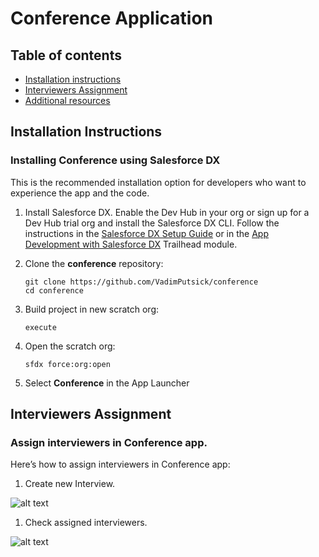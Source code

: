# Conference Application

## Table of contents

* [Installation instructions](#installation-instructions)
* [Interviewers Assignment](#interviewers-assignment)
* [Additional resources](#additional-resources)

## Installation Instructions

### Installing Conference using Salesforce DX
This is the recommended installation option for developers who want to experience the app and the code.

1. Install Salesforce DX. Enable the Dev Hub in your org or sign up for a Dev Hub trial org and install the Salesforce DX CLI. Follow the instructions in the [Salesforce DX Setup Guide](https://developer.salesforce.com/docs/atlas.en-us.sfdx_setup.meta/sfdx_setup/sfdx_setup_intro.htm?search_text=trial%20hub%20org) or in the [App Development with Salesforce DX](https://trailhead.salesforce.com/modules/sfdx_app_dev) Trailhead module.

1. Clone the **conference** repository:
    ```
    git clone https://github.com/VadimPutsick/conference
    cd conference
    ```

1. Build project in new scratch org:
    ```
    execute
    ```
1. Open the scratch org:
    ```
    sfdx force:org:open
    ```

1. Select **Conference** in the App Launcher

## Interviewers Assignment
### Assign interviewers in Conference app.
Here’s how to assign interviewers in Conference app:

1. Create new Interview.

![alt text](https://github.com/VadimPutsick/conference/tree/master/instruction/create-interview.png)

1. Check assigned interviewers.

![alt text](https://github.com/VadimPutsick/conference/tree/master/instruction/check-assigned-interviewers.png)